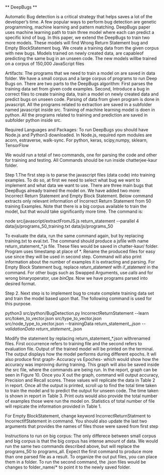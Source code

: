 ** DeepBugs **
 
Automatic Bug detection is a critical strategy that helps saves a lot of the developer’s time. A few popular ways to perform bug detection are genetic programming, machine learning and pattern matching. DeepBugs paper uses machine learning path to train three model where each can predict a specific kind of bug. In this paper, we extend the DeepBugs to train two more models. These models will find Wrong Return Statement bug and Empty BlockStatement bug. We create a training data from the given corpus with new bugs. Models trained on newly created data, are capableof predicting the same bug in an unseen code. The new models willbe trained on a corpus of 150,000 JavaScript files

Artifacts:
The programs that we need to train a model on are saved in data folder. We have a small corpus and a large corpus of programs to run Deep Bugs on.  There are two parts to the DeepBugs algorithm: First parses the training data set from given code examples. Second, Introduce a bug in correct files to create training data, train a model on newly created data and predict bugs on unseen code. Parsing of data from given program is done in javascript. All the programs related to extraction are saved in a subfolder named javascript inside src. Training of machine learning model is doen in python. All the programs related to training and prediction are saved in subfolder python inside src. 

Required Languages and Packages:
To run DeepBugs you should have Node.js and Python3 downloaded. In Node.js, required npm modules are acorn, estraverse, walk-sync. For python, keras, scipy,numpy, sklearn, TensorFlow

We would run a total of two commands, one for parsing the code and other for training and testing. All Commands should be run inside chatterjee-kaur folder.

Step 1.The first step is to parse the javascript files (data code) into training examples. To do so, at first we need to select what bug we want to implement and what data we want to use. There are three main bugs that DeepBugs already trained the model on. We have added two more: Incorrect Return Statement and Empty Block Statement. Below command extracts only relevant information of Incorrect Return Statement from 50 training Examples. Note that there is a big corpus available to train the model, but that would take significantly more time. The command is: 

node src/javascript/extractFromJS.js return_statement --parallel 4 data/js/programs_50_training.txt data/js/programs_50

To evaluate the data, run the same command again, but by replacing training.txt to eval.txt. The command should produce a jsfile with name return_statement_*.js file. These files would be saved in chatter-kaur/ folder. Program uses timestamp at place of *. Rename the produced files for easy use since they will be used in second step. Command will also print information about the number of examples it is extracting and parsing. For Empty Block Statement bug, replace 𝑟𝑒𝑡𝑢𝑟𝑛_𝑠𝑡𝑎𝑡𝑒𝑚𝑒𝑛𝑡 with 𝑖𝑓_𝑠𝑡𝑎𝑡𝑒𝑚𝑒𝑛𝑡 in the command. For other bugs such as Swapped Arguments, use 𝑐𝑎𝑙𝑙𝑠 and for wrong binaryoperator, use 𝑏𝑖𝑛𝑂𝑝𝑠. Now we have programs parsed into desired format. 

Step 2. Next step is to implement bug to create complete training data set and train the model based upon that. The following command is used for this purpose.

python3 src/python/BugDetection.py IncorrectReturnStatement --learn src/token_to_vector.json src/type_to_vector.json src/node_type_to_vector.json --trainingData return_statement_*.json --validationData return_statement_*.json

Modify the statement by replacing return_statement_*.json withrenamed files. First occurrence refers to training file and the second refers to evaluation file. Output of the trained model will be printed on the terminal. The output displays how the model performs during different epochs. It wll also produce first graph- Accuracy vs Epoches- which would show how the accuracy was improving during training. This graph will also be saved inside the src file, where the commands are being run. In the report, graph can be seen in Figure 10. Once you X out the graph, command will output accuracy, Precision and Recall scores. These values will replicate the data in Table 2 in report. Once all the output is printed, scroll up to find the total time taken to train the model and to predict the output for unseen code. The time taken is shown in report in Table 3. Print outs would also provide the total number of examples those were run the model on. Statistics of total number of file will repicate the information provided in Table 1. 

For Empty BlockStatement, change keyword IncorrectReturnStatment to IncorrectIfStatement in command. You should also update the last two arguments that provides the names of files those were saved from first step

Instructions to run on big corpus:
The only differece between small corpus and big corpus is that the big corpus has intense amount of data. We would run the same two commands described above, but will replace the programs_50 to programs_all. Expect the first command to produce more than one parsed file as a result. To organize the out put files, you can place them in a folder. To run the second command, the .json files would be changes to folder_name/* to point it to the newly saved folder. 


